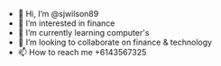 - 👋 Hi, I’m @sjwilson89
- 👀 I’m interested in finance
- 🌱 I’m currently learning computer's
- 💞️ I’m looking to collaborate on finance & technology
- 📫 How to reach me +6143567325

<!---
sjwilson89/sjwilson89 is a ✨ special ✨ repository because its `README.md` (this file) appears on your GitHub profile.
You can click the Preview link to take a look at your changes.
--->
